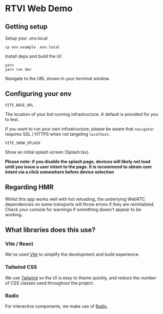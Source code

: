 # RTVI Web Demo


## Getting setup

Setup your .env.local

```
cp env.example .env.local
```

Install deps and build the UI:

```
yarn 
yarn run dev
```

Navigate to the URL shown in your terminal window.



## Configuring your env

`VITE_BASE_URL`

The location of your bot running infrastructure. A default is provided for you to test. 

If you want to run your own infrastructure, please be aware that `navigator` requires SSL / HTTPS when not targeting `localhost`.

`VITE_SHOW_SPLASH`

Show an initial splash screen (Splash.tsx).

**Please note: if you disable the splash page, devices will likely not load until you issue a user intent to the page. It is recommend to obtain user intent via a click somewhere before device selection**


## Regarding HMR

Whilst this app works well with hot reloading, the underlying WebRTC dependencies on some transports will throw errors if they are reinitialized. Check your console for warnings if something doesn't appear to be working.


## What libraries does this use?

### Vite / React

We've used [Vite](https://vitejs.dev/) to simplify the development and build experience. 

### Tailwind CSS

We use [Tailwind](https://tailwindcss.com/) so the UI is easy to theme quickly, and reduce the number of CSS classes used throughout the project.

### Radix

For interactive components, we make use of [Radix](https://www.radix-ui.com/).

